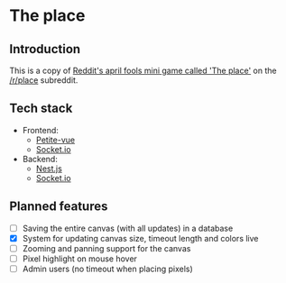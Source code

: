 # The place

## Introduction
This is a copy of [Reddit's april fools mini game called 'The place'](https://en.wikipedia.org/wiki/Place_(Reddit)) on the [/r/place](https://www.reddit.com/r/place/) subreddit.

## Tech stack
- Frontend:
  - [Petite-vue](https://github.com/vuejs/petite-vue)
  - [Socket.io](https://socket.io/)
- Backend:
  - [Nest.js](https://nestjs.com/)
  - [Socket.io](https://socket.io/)
 

## Planned features
- [ ] Saving the entire canvas (with all updates) in a database
- [x] System for updating canvas size, timeout length and colors live
- [ ] Zooming and panning support for the canvas
- [ ] Pixel highlight on mouse hover 
- [ ] Admin users (no timeout when placing pixels)

